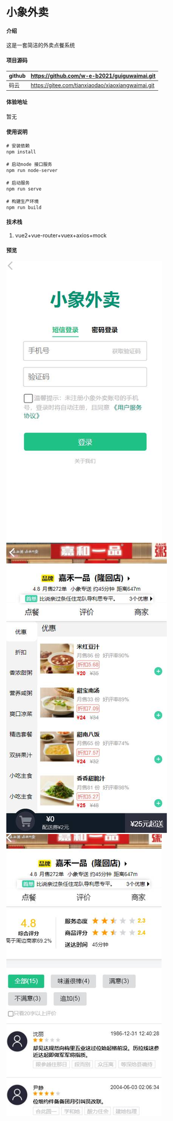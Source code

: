 # 小象外卖

#### 介绍

这是一套简洁的外卖点餐系统


#### 项目源码
| github | https://github.com/w-e-b2021/guiguwaimai.git |
|--------|-----------------------------------------|
| 码云     | https://gitee.com/tianxiaodao/xiaoxiangwaimai.git |


#### 体验地址

暂无

#### 使用说明


```
# 安装依赖
npm install

# 启动node 接口服务
npm run node-server

# 启动服务 
npm run serve

# 构建生产环境
npm run build
```



#### 技术栈
1. vue2+vue-router+vuex+axios+mock
#### 预览
![输入图片说明](static/5543196A1C4E2D7FEF039903BE2834BE.jpg)
![输入图片说明](static/E220EA3F2934063827B5595DFFE0C2EF.jpg)
![输入图片说明](static/EBB697AE345F05FA72E2B5D7C637F422.jpg)